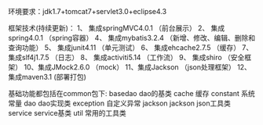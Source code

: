 环境要求：jdk1.7+tomcat7+servlet3.0+eclipse4.3

框架技术(持续更新)：
1、 集成springMVC4.0.1          （前台展示）
2、 集成spring4.0.1             （spring容器）
4、 集成mybatis3.2.4            （新增、修改、编辑、删除和查询功能）
5、 集成junit4.11               （单元测试）
6、 集成ehcache2.7.5            （缓存）
7、 集成slf4j1.7.5              （日志）
8、 集成activiti5.14            （工作流）
9、 集成shiro                   （安全框架）
10、集成JMock2.6.0			    （mock）
11、集成Jackson					（json处理框架）
12、集成maven3.1				 (部署打包)

基础功能都包括在common包下:
basedao		dao的基类
cache       缓存
constant    系统常量
dao         dao实现类
exception   自定义异常
jackson     jackson json工具类
service     service基类
util		常用的工具类

